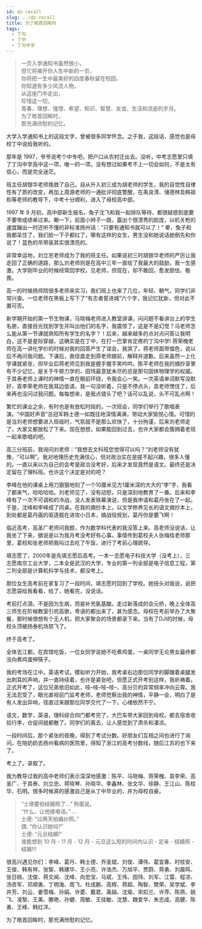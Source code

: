 ```yaml
---
id: dz-recall
slug: ../dz-recall
title: 为了皓首回眸时
tags:
  - 丁沟
  - 丁中
  - 丁沟中学
---
```


> 一页入学通知书虽然很小，<br/>
> 但它将揭开你人生中新的一页，<br/>
> 你将把一生中最美好的四度春秋留在校园，<br/>
> 你知道有多少风流人物，<br/>
> 从这座门中走出，<br/>
> 珍惜这一切，<br/>
> 青春、理想、憧憬、希望、知识、智慧、友谊、生活和流逝的岁月。<br/>
> 为了皓首回眸时，<br/>
> 那充满欣慰的记忆。<br/>

大学入学通知书上的这段文字，曾被很多同学怀念。之于我，这段话，感觉也是母校丁中说给我听的。

那年是 1997，爷爷说考个中专吧，把户口从农村迁出去。没听，中考志愿里只填了丁沟中学高中这一项，唯一的一项。没有想过如果考不上一切会如何，不是太有信心，而是完全迷茫。

班主任胡银华老师挽救了自己。自从升入初三成为胡老师的学生，我的自觉性自律性有了质的改变，再加上周源老师的一通批评彻底警醒，在禹良清、储德林及韩祖和等老师的教导下，中考十分顺利，进入了母校高中部。

1997 年 9 月初，高中部新生报名。兔子沈飞和我一起排队等待，都很疑惑到底要不要带成绩单过来。唰一下，前面小辫子一跳，露出个很清秀的脸庞，以机关枪的速度蹦出一时还听不懂的非标准扬州话：“只要有通知书就可以了！” 晕，兔子和我都呆住了，我们脸一下子都红了，哪有这样的女生，男生没和她说话她倒先和你说了！蓝色的吊带装其实很漂亮的。

非常幸运地，刘立忠老师成为了我的班主任。如果说初三时胡银华老师的严厉让我走回了正确的道路，那么刘老师则是在高中三年一直给了我最大的鼓励，我一生感激。大学刚毕业的时候经常回学校，见老师，但现在，却不敢回，愈发胆怯、敬畏。

高一的时候扬师院很多老师来实习，我们班上也来了几位，年轻、朝气，同学们非常兴奋。一位老师在黑板上写下了“有志者誓进城”六个字，我记忆犹新，但对此不置可否。

新学期开始的第一节生物课，马晓梅老师进入教室讲课，问问题不看讲台上的学生名册，直接目光找到学生并叫出他们的名字，我震惊了，这是不是幻觉？马老师怎么能从第一节课就熟知所有学生的名字？！后来，越来越多的点对点问答让我明白，这不是星际穿越，这确实是在丁中，在打一巴掌肯定疼的丁沟中学! 蒋荣槐老师在高一讲化学价的时候对我的回答产生了误会，我哭了，蒋老师面带愠色，说以后不再问我问题。下课后，我径直走到蒋老师跟前，解释并道歉。后来虽然一上化学课就紧张，但毕业后蒋老师见到我是握手握手笑吟吟。陈平老师在我的摘抄录里有不少记忆，是关于牛顿力学的，田玮最意犹未尽的总是那句固体物理学的权威。于其泰老师上课时的神情一直在眼前环绕，令我会心一笑。一次英语单词默写没默好，袁李荣老师在我耳边低语，我一句没听着，只是不停点头，袁老师愣住了，后来再也没问过我问题。每每想来，是我点错头了吧？话可以乱说，头不可乱点啊！

繁忙的课业之余，有时也是有放松时段的。一次班会，同学们举行了歌唱表演。“中国好声音”总冠军韩士德一如既往地深情满满，带动大家愉悦心情。可惜的是当刘老师想要进入班级时，气氛就不是那么欢快了，十分拘谨，后来刘老师走了，大家又都放松了下来。现在想想，如果能回到过去，也许大家都会簇拥着老班一起来歌唱的吧。

高三分班前，我询问刘老师：“我想去文科班您觉得可以吗？”刘老师没有犹豫，“可以啊”。我对地理历史充满信心，但对政治实在是提不起兴趣，很多人懂的。一直以来以为自己的会考是政治没考好，后来才发现竟然是语文。最终还是决定留在了理科班。也许这个决定是对的吧？

李峰在他的课桌上用刀狠狠地刻了一个10厘米见方1厘米深的大大的“李”字，我看了都来气，哈哈哈哈。刘老师见了，没有动怒，只是深刻地教育了一番。后来和李峰有了一次不可调和的冷战，没人发表铁幕演说，但是我申请和葛丹坐在了一起。于是，沈峰和李峰成了同桌。在我的摘抄本上，以文学修养见长的语文摘抄本上，到处都是葛丹画的驱逐舰在进攻小日本，搞战役规划，葛丹你是要飞啊！

临近高考，高圣广老师问我题，作为数学科代表的我没答上来。高老师没说话，让我坐了下来，据说是以为我月考没考好有心事。事情传到葛校夫人张梅桂老师那里，葛校和张老师把我叫过去吃了午饭，进行了考前心理疏导。

填志愿了，2000年是先填志愿后高考。一本一志愿电子科技大学（没考上），三志愿南京工业大学，二本全是武汉的大学，专业的第一列全部是电子信息工程，第二列全部是计算机科学与技术，都没考上。

那位女生高考前在家复习了一段时间，填志愿时回到了学校。她扭头对我说，说把志愿袋给我看看，给了，她看完，没说话。

考前打点滴，不是因为生病，而是补充氨基酸。走过新落成的会元桥，晚上全体高三师生在阶梯教室引吭高歌，粤语的都出来了，甚为感念。母校在考前举办了大聚餐，那时候很想有个无人机，把大家聚会的场景都录下来。当有了DJI的时候，母校头顶被扬泰机场禁飞了。

终于高考了。

全体去江都。在宾馆吃饭，一位女同学说她不吃煮鸡蛋，一桌同学无论男女最终都没向煮鸡蛋伸筷子。

我的考场在江中。英语考试，模拟听力开始，我考桌右边那位同学的脚蹭着桌腿发出刺耳的声响，并一直持续着，也许是紧张吧，但愿正式开考别这样，我祈祷着。正式开考了，这位兄弟依旧如此，吱–吱–吱–吱–，高分贝的异常频率冲向云霄。我无法忍受了，眼光直视前门监考老师，老师觉察出我的神情，平静一会，明白了是有人发出异响，径直过来跟那位同学交代了一下。心绪依然不宁。

语文，数学，英语，理科综合四门都考完了，大巴车带大家回到母校。都去宿舍收拾行李，仓促间就都散了。同学们的离去，让人感觉到了肃杀和凄凉。

一段时间后，那个紧张的夜晚，得到了考试分数。好朋友们互相之间也进行了询问。在陪奶奶去扬州看病的医院里，得知了浙江的高考分数线，随后江苏的也下来了。

考上了。录取了。

我为教导过我的高中老师们表示深深地感激：陈平、马晓梅、蒋荣槐、袁李荣、高圣广、于其泰、刘立忠、蒋晓琴、孙晓华、李鑫林、张文华、徐静、王江山、陈桂华、石明。很多时候真的感激自己是从丁中毕业的，并为母校自豪。


> “士德要拍结婚照了…” 狗蛋说。<br/>
> “什么，让他接电话。” …<br/>
> 士德: “过两天拍婚纱照。”<br/>
> 偶: “你认识她吗?”<br/>
> 士德: “元旦结婚!”<br/>
> 谁能想到 10 月 - 11 月 - 12 月 - 元旦这么短的时间内认识 - 定亲 - 结婚照 - 结婚!!!

很高兴遇见你们：李峰、葛丹、韩士德、乔圣斌、刘俊、谭伟、葛宜春、时桂安、王俊、韩有祥、张智、韩建华、王小亮、许浩杰、万旭平、贾蔚、蒋勇、刘晨鸣、张日桃、沈俊、蒋文闻、沈峰、向忠宝、马斌、王伟、田玮、刘军、江雷、程凉、汤杏军、邓顺勇、丁明海、周飞、杜成鹏、高辉、蒋超、陶智、樊荣、吴学斌、李井芳、刘云、姜雪梅、孙娟、许菱、戴君、禹娟、沈瑜、宋扣兰、许萍、陈燕、姚飞、凌黎、王美、滕艳、孙健、周敏、王佳敏、沈慧、魏爱华、朱志成、高健、陈勇、王峰、韩红洋。

为了皓首回眸时，那充满欣慰的记忆。